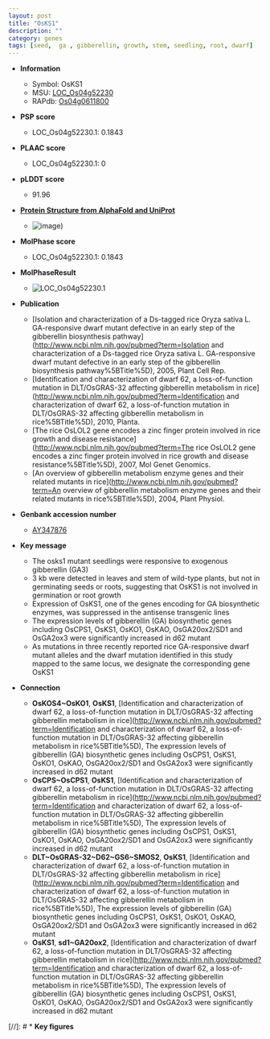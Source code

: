 ```yaml
---
layout: post
title: "OsKS1"
description: ""
category: genes
tags: [seed,  ga , gibberellin, growth, stem, seedling, root, dwarf]
---
```


* **Information**  
    + Symbol: OsKS1  
    + MSU: [LOC_Os04g52230](http://rice.plantbiology.msu.edu/cgi-bin/ORF_infopage.cgi?orf=LOC_Os04g52230)  
    + RAPdb: [Os04g0611800](http://rapdb.dna.affrc.go.jp/viewer/gbrowse_details/irgsp1?name=Os04g0611800)  

* **PSP score**  
    + LOC_Os04g52230.1: 0.1843 

* **PLAAC score**  
    + LOC_Os04g52230.1: 0 

* **pLDDT score**
    + 91.96

* **[Protein Structure from AlphaFold and UniProt](https://www.uniprot.org/uniprotkb/Q0JA82/entry#structure)**
    + ![image](https://ricepsp.github.io/images/Q0/AF-Q0JA82-F1.png))

* **MolPhase score**
    + LOC_Os04g52230.1: 0.1843

* **MolPhaseResult**
    + ![LOC_Os04g52230.1](https://ricepsp.github.io/pictures/LOC_Os04g/LOC_Os04g52230.1.png)

* **Publication**  
    + [Isolation and characterization of a Ds-tagged rice Oryza sativa L. GA-responsive dwarf mutant defective in an early step of the gibberellin biosynthesis pathway](http://www.ncbi.nlm.nih.gov/pubmed?term=Isolation and characterization of a Ds-tagged rice Oryza sativa L. GA-responsive dwarf mutant defective in an early step of the gibberellin biosynthesis pathway%5BTitle%5D), 2005, Plant Cell Rep.
    + [Identification and characterization of dwarf 62, a loss-of-function mutation in DLT/OsGRAS-32 affecting gibberellin metabolism in rice](http://www.ncbi.nlm.nih.gov/pubmed?term=Identification and characterization of dwarf 62, a loss-of-function mutation in DLT/OsGRAS-32 affecting gibberellin metabolism in rice%5BTitle%5D), 2010, Planta.
    + [The rice OsLOL2 gene encodes a zinc finger protein involved in rice growth and disease resistance](http://www.ncbi.nlm.nih.gov/pubmed?term=The rice OsLOL2 gene encodes a zinc finger protein involved in rice growth and disease resistance%5BTitle%5D), 2007, Mol Genet Genomics.
    + [An overview of gibberellin metabolism enzyme genes and their related mutants in rice](http://www.ncbi.nlm.nih.gov/pubmed?term=An overview of gibberellin metabolism enzyme genes and their related mutants in rice%5BTitle%5D), 2004, Plant Physiol.

* **Genbank accession number**  
    + [AY347876](http://www.ncbi.nlm.nih.gov/nuccore/AY347876)

* **Key message**  
    + The osks1 mutant seedlings were responsive to exogenous gibberellin (GA3)
    + 3 kb were detected in leaves and stem of wild-type plants, but not in germinating seeds or roots, suggesting that OsKS1 is not involved in germination or root growth
    + Expression of OsKS1, one of the genes encoding for GA biosynthetic enzymes, was suppressed in the antisense transgenic lines
    + The expression levels of gibberellin (GA) biosynthetic genes including OsCPS1, OsKS1, OsKO1, OsKAO, OsGA20ox2/SD1 and OsGA2ox3 were significantly increased in d62 mutant
    + As mutations in three recently reported rice GA-responsive dwarf mutant alleles and the dwarf mutation identified in this study mapped to the same locus, we designate the corresponding gene OsKS1

* **Connection**  
    + __OsKOS4~OsKO1__, __OsKS1__, [Identification and characterization of dwarf 62, a loss-of-function mutation in DLT/OsGRAS-32 affecting gibberellin metabolism in rice](http://www.ncbi.nlm.nih.gov/pubmed?term=Identification and characterization of dwarf 62, a loss-of-function mutation in DLT/OsGRAS-32 affecting gibberellin metabolism in rice%5BTitle%5D), The expression levels of gibberellin (GA) biosynthetic genes including OsCPS1, OsKS1, OsKO1, OsKAO, OsGA20ox2/SD1 and OsGA2ox3 were significantly increased in d62 mutant
    + __OsCPS~OsCPS1__, __OsKS1__, [Identification and characterization of dwarf 62, a loss-of-function mutation in DLT/OsGRAS-32 affecting gibberellin metabolism in rice](http://www.ncbi.nlm.nih.gov/pubmed?term=Identification and characterization of dwarf 62, a loss-of-function mutation in DLT/OsGRAS-32 affecting gibberellin metabolism in rice%5BTitle%5D), The expression levels of gibberellin (GA) biosynthetic genes including OsCPS1, OsKS1, OsKO1, OsKAO, OsGA20ox2/SD1 and OsGA2ox3 were significantly increased in d62 mutant
    + __DLT~OsGRAS-32~D62~GS6~SMOS2__, __OsKS1__, [Identification and characterization of dwarf 62, a loss-of-function mutation in DLT/OsGRAS-32 affecting gibberellin metabolism in rice](http://www.ncbi.nlm.nih.gov/pubmed?term=Identification and characterization of dwarf 62, a loss-of-function mutation in DLT/OsGRAS-32 affecting gibberellin metabolism in rice%5BTitle%5D), The expression levels of gibberellin (GA) biosynthetic genes including OsCPS1, OsKS1, OsKO1, OsKAO, OsGA20ox2/SD1 and OsGA2ox3 were significantly increased in d62 mutant
    + __OsKS1__, __sd1~GA20ox2__, [Identification and characterization of dwarf 62, a loss-of-function mutation in DLT/OsGRAS-32 affecting gibberellin metabolism in rice](http://www.ncbi.nlm.nih.gov/pubmed?term=Identification and characterization of dwarf 62, a loss-of-function mutation in DLT/OsGRAS-32 affecting gibberellin metabolism in rice%5BTitle%5D), The expression levels of gibberellin (GA) biosynthetic genes including OsCPS1, OsKS1, OsKO1, OsKAO, OsGA20ox2/SD1 and OsGA2ox3 were significantly increased in d62 mutant

[//]: # * **Key figures**  


